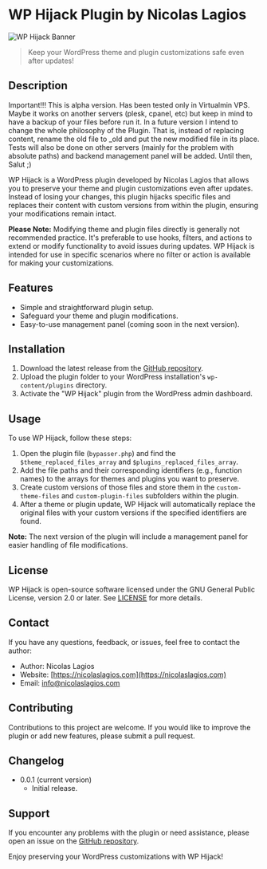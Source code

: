 # WP Hijack Plugin by Nicolas Lagios

![WP Hijack Banner](https://nicolaslagios.com/wp-content/uploads/2020/09/profile.jpg)

> Keep your WordPress theme and plugin customizations safe even after updates!

## Description

Important!!!
This is alpha version. Has been tested only in Virtualmin VPS.
Maybe it works on another servers (plesk, cpanel, etc) but keep in mind to have a backup of your files before run it.
In a future version I intend to change the whole philosophy of the Plugin. That is, instead of replacing content, rename the old file to _old and put the new modified file in its place. Tests will also be done on other servers (mainly for the problem with absolute paths) and backend management panel will be added.
Until then, Salut ;)

WP Hijack is a WordPress plugin developed by Nicolas Lagios that allows you to preserve your theme and plugin customizations even after updates. Instead of losing your changes, this plugin hijacks specific files and replaces their content with custom versions from within the plugin, ensuring your modifications remain intact.

**Please Note:** Modifying theme and plugin files directly is generally not recommended practice. It's preferable to use hooks, filters, and actions to extend or modify functionality to avoid issues during updates. WP Hijack is intended for use in specific scenarios where no filter or action is available for making your customizations.

## Features

- Simple and straightforward plugin setup.
- Safeguard your theme and plugin modifications.
- Easy-to-use management panel (coming soon in the next version).

## Installation

1. Download the latest release from the [GitHub repository](https://github.com/nicolaslagios/wp-hijack).
2. Upload the plugin folder to your WordPress installation's `wp-content/plugins` directory.
3. Activate the "WP Hijack" plugin from the WordPress admin dashboard.

## Usage

To use WP Hijack, follow these steps:

1. Open the plugin file (`bypasser.php`) and find the `$theme_replaced_files_array` and `$plugins_replaced_files_array`.
2. Add the file paths and their corresponding identifiers (e.g., function names) to the arrays for themes and plugins you want to preserve.
3. Create custom versions of those files and store them in the `custom-theme-files` and `custom-plugin-files` subfolders within the plugin.
4. After a theme or plugin update, WP Hijack will automatically replace the original files with your custom versions if the specified identifiers are found.

**Note:** The next version of the plugin will include a management panel for easier handling of file modifications.

## License

WP Hijack is open-source software licensed under the GNU General Public License, version 2.0 or later. See [LICENSE](https://www.gnu.org/licenses/gpl-2.0.html) for more details.

## Contact

If you have any questions, feedback, or issues, feel free to contact the author:

- Author: Nicolas Lagios
- Website: [https://nicolaslagios.com](https://nicolaslagios.com)
- Email: info@nicolaslagios.com

## Contributing

Contributions to this project are welcome. If you would like to improve the plugin or add new features, please submit a pull request.

## Changelog

- 0.0.1 (current version)
  - Initial release.

## Support

If you encounter any problems with the plugin or need assistance, please open an issue on the [GitHub repository](https://github.com/nicolaslagios/wp-hijack/issues).

Enjoy preserving your WordPress customizations with WP Hijack!
